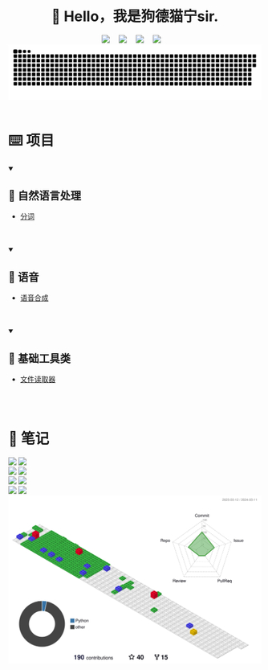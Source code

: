 <div align="center">

#  🙋 Hello，我是狗德猫宁sir.

</div>

<div align="center">
  <!-- profile logo 个人资料徽标 -->
  <div align="center">
    <a href="https://twitter.com/sanmaomashi"><img src="https://img.shields.io/badge/Twitter-三猫码士-blue?logo=Twitter&logoColor=white" /></a>&emsp;
    <a href="mailto:gf13951891236@gmail.com"><img src="https://img.shields.io/badge/Gmail-三猫码士-D14836?logo=Gmail&logoColor=white" /></a>&emsp;
    <a href="https://blog.csdn.net/weixin_44557056"><img src="https://img.shields.io/badge/CSDN-三猫码士-c32136?logo=Celery&logoColor=white" /></a>&emsp;
    <a href="https://www.zhihu.com/people/sunnyzgf"><img src="https://img.shields.io/badge/Zhihu-三猫码士-important?logo=Zhihu&logoColor=white" /></a>&emsp;
  </div>
</div>

<picture>
  <img alt="github-snake" src="https://raw.githubusercontent.com/goudemaoningsir/goudemaoningsir/main/profile-snake-contrib/github-contribution-grid-snake.svg" />

</picture>

<br>


<br>

# ⌨️ 项目

<details open>
<summary> <h2>📌 自然语言处理</h2></summary>

- [分词](https://github.com/goudemaoningsir/word_seg) 

<br>

</details>

<br>

<details open>

<summary> <h2>📌 语音</h2></summary>

- [语音合成](https://github.com/goudemaoningsir/speech_synthesis) 

<br>

</details>

<br>

<details open>

<summary> <h2>📌 基础工具类</h2></summary>

- [文件读取器](https://github.com/goudemaoningsir/FileParse) 

<br>
</details>
<br>


# 📝  笔记
<a href="https://github.com/goudemaoningsir/Salute_Git">
<img src="https://github-readme-stats-git-masterrstaa-rickstaa.vercel.app/api/pin/?username=goudemaoningsir&repo=Salute_Git&show_icons=true&theme=merko&hide_border=false" /></a>

<a href="https://github.com/goudemaoningsir/Salute_Python">
<img src="https://github-readme-stats-git-masterrstaa-rickstaa.vercel.app/api/pin/?username=goudemaoningsir&repo=Salute_Python&show_icons=true&theme=blueberry&hide_border=false" /></a>

<br>



<a href="https://github.com/goudemaoningsir/Salute_Docker">
<img src="https://github-readme-stats-git-masterrstaa-rickstaa.vercel.app/api/pin/?username=goudemaoningsir&repo=Salute_Docker&show_icons=true&theme=vision-friendly-dark&hide_border=false" /></a>

<a href="https://github.com/goudemaoningsir/Salute_Databases">
<img src="https://github-readme-stats-git-masterrstaa-rickstaa.vercel.app/api/pin/?username=goudemaoningsir&repo=Salute_Databases&show_icons=true&theme=omni&hide_border=false" /></a>

<br>

<a href="https://github.com/goudemaoningsir/Salute_Computer_Organization">
<img src="https://github-readme-stats-git-masterrstaa-rickstaa.vercel.app/api/pin/?username=goudemaoningsir&repo=Salute_Computer_Organization&show_icons=true&theme=highcontrast&hide_border=false" /></a>

<a href="https://github.com/goudemaoningsir/Salute_Operating_System">
<img src="https://github-readme-stats-git-masterrstaa-rickstaa.vercel.app/api/pin/?username=goudemaoningsir&repo=Salute_Operating_System&show_icons=true&theme=dark&hide_border=false" /></a>

<br>

<a href="https://github.com/goudemaoningsir/Salute_Network">
<img src="https://github-readme-stats-git-masterrstaa-rickstaa.vercel.app/api/pin/?username=goudemaoningsir&repo=Salute_Network&show_icons=true&theme=radical&hide_border=false" /></a>

<a href="https://github.com/goudemaoningsir/Salute_Knowledge_Graph">
<img src="https://github-readme-stats-git-masterrstaa-rickstaa.vercel.app/api/pin/?username=goudemaoningsir&repo=Salute_Knowledge_Graph&show_icons=true&theme=algolia&hide_border=false" /></a>

<br>

<img src="https://raw.githubusercontent.com/goudemaoningsir/goudemaoningsir/main/profile-3d-contrib/profile-gitblock.svg" />
